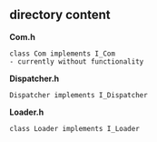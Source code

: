 ## directory content

**Com.h**
```
class Com implements I_Com
- currently without functionality
```

**Dispatcher.h**
```
Dispatcher implements I_Dispatcher
```

**Loader.h**
```
class Loader implements I_Loader
```
